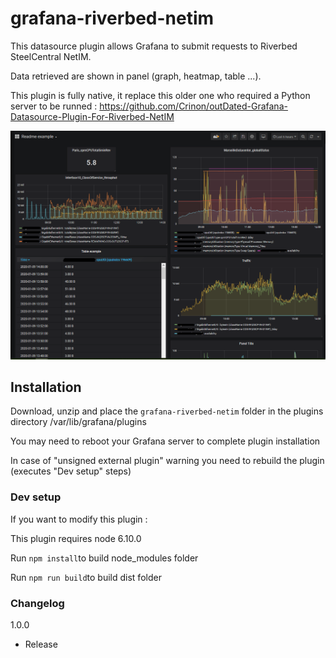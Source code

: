 # grafana-riverbed-netim

This datasource plugin allows Grafana to submit requests to Riverbed SteelCentral NetIM.

Data retrieved are shown in panel (graph, heatmap, table ...).

This plugin is fully native, it replace this older one who required a Python server to be runned : https://github.com/Crinon/outDated-Grafana-Datasource-Plugin-For-Riverbed-NetIM


![alt text](https://raw.githubusercontent.com/Crinon/grafana-riverbed-netim/master/screenNetIMreadme.PNG)

## Installation

Download, unzip and place the ```grafana-riverbed-netim``` folder in the plugins directory /var/lib/grafana/plugins

You may need to reboot your Grafana server to complete plugin installation

In case of "unsigned external plugin" warning you need to rebuild the plugin (executes "Dev setup" steps)


### Dev setup

If you want to modify this plugin :

This plugin requires node 6.10.0

Run ```npm install```to build node_modules folder

Run ```npm run build```to build dist folder


### Changelog

1.0.0
- Release
